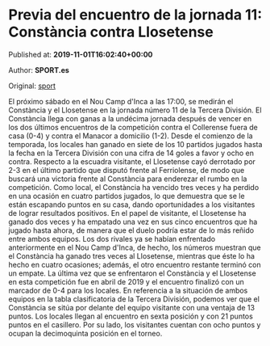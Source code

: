 
# Previa del encuentro de la jornada 11: Constància contra Llosetense

Published at: **2019-11-01T16:02:40+00:00**

Author: **SPORT.es**

Original: [sport](https://www.sport.es/es/noticias/tercera-division/previa-del-encuentro-de-la-jornada-11-constancia-contra-llosetense-7710533)

El próximo sábado en el Nou Camp d'Inca a las 17:00, se medirán el Constància y el Llosetense en la jornada número 11 de la Tercera División.
El Constància llega con ganas a la undécima jornada después de vencer en los dos últimos encuentros de la competición contra el Collerense fuera de casa (0-4) y contra el Manacor a domicilio (1-2). Desde el comienzo de la temporada, los locales han ganado en siete de los 10 partidos jugados hasta la fecha en la Tercera División con una cifra de 14 goles a favor y ocho en contra.
Respecto a la escuadra visitante, el Llosetense cayó derrotado por 2-3 en el último partido que disputó frente al Ferriolense, de modo que buscará una victoria frente al Constància para enderezar el rumbo en la competición.
Como local, el Constància ha vencido tres veces y ha perdido en una ocasión en cuatro partidos jugados, lo que demuestra que se le están escapando puntos en su casa, dando oportunidades a los visitantes de lograr resultados positivos. En el papel de visitante, el Llosetense ha ganado dos veces y ha empatado una vez en sus cinco encuentros que ha jugado hasta ahora, de manera que el duelo podría estar de lo más reñido entre ambos equipos.
Los dos rivales ya se habían enfrentado anteriormente en el Nou Camp d'Inca, de hecho, los números muestran que el Constància ha ganado tres veces al Llosetense, mientras que éste lo ha hecho en cuatro ocasiones; además, el otro encuentro restante terminó con un empate. La última vez que se enfrentaron el Constància y el Llosetense en esta competición fue en abril de 2019 y el encuentro finalizó con un marcador de 0-4 para los locales.
En referencia a la situación de ambos equipos en la tabla clasificatoria de la Tercera División, podemos ver que el Constància se sitúa por delante del equipo visitante con una ventaja de 13 puntos. Los locales llegan al encuentro en sexta posición y con 21 puntos puntos en el casillero. Por su lado, los visitantes cuentan con ocho puntos y ocupan la decimoquinta posición en el torneo.
